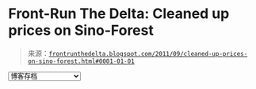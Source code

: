 <!--yml

类别：未分类

日期：2024-05-12 23:32:54

-->

# Front-Run The Delta: Cleaned up prices on Sino-Forest

> 来源：[`frontrunthedelta.blogspot.com/2011/09/cleaned-up-prices-on-sino-forest.html#0001-01-01`](https://frontrunthedelta.blogspot.com/2011/09/cleaned-up-prices-on-sino-forest.html#0001-01-01)

<select id="BlogArchive1_ArchiveMenu"><option value="">博客存档</option> <option value="https://frontrunthedelta.blogspot.com/2014/04/">2014 年 4 月（2）</option> <option value="https://frontrunthedelta.blogspot.com/2012/10/">2012 年 10 月（1）</option> <option value="https://frontrunthedelta.blogspot.com/2012/09/">2012 年 9 月（1）</option> <option value="https://frontrunthedelta.blogspot.com/2012/08/">2012 年 8 月（2）</option> <option value="https://frontrunthedelta.blogspot.com/2012/07/">2012 年 7 月（5）</option> <option value="https://frontrunthedelta.blogspot.com/2012/06/">2012 年 6 月（3）</option> <option value="https://frontrunthedelta.blogspot.com/2012/05/">2012 年 5 月（4）</option> <option value="https://frontrunthedelta.blogspot.com/2012/04/">2012 年 4 月（3）</option> <option value="https://frontrunthedelta.blogspot.com/2012/03/">2012 年 3 月（1）</option> <option value="https://frontrunthedelta.blogspot.com/2012/02/">2012 年 2 月（4）</option> <option value="https://frontrunthedelta.blogspot.com/2012/01/">2012 年 1 月（5）</option> <option value="https://frontrunthedelta.blogspot.com/2011/12/">2011 年 12 月（2）</option> <option value="https://frontrunthedelta.blogspot.com/2011/11/">2011 年 11 月（3）</option> <option value="https://frontrunthedelta.blogspot.com/2011/10/">2011 年 10 月（4）</option> <option value="https://frontrunthedelta.blogspot.com/2011/09/">2011 年 9 月（16）</option> <option value="https://frontrunthedelta.blogspot.com/2011/08/">2011 年 8 月（9）</option> <option value="https://frontrunthedelta.blogspot.com/2011/07/">2011 年 7 月（13）</option> <option value="https://frontrunthedelta.blogspot.com/2011/06/">2011 年 6 月（4）</option> <option value="https://frontrunthedelta.blogspot.com/2009/01/">2009 年 1 月（1）</option> <option value="https://frontrunthedelta.blogspot.com/2008/11/">2008 年 11 月（3）</option> <option value="https://frontrunthedelta.blogspot.com/2008/10/">2008 年 10 月（4）</option> <option value="https://frontrunthedelta.blogspot.com/2008/08/">2008 年 8 月（3）</option> <option value="https://frontrunthedelta.blogspot.com/2008/04/">2008 年 4 月（1）</option> <option value="https://frontrunthedelta.blogspot.com/2008/03/">2008 年 3 月（3）</option> <option value="https://frontrunthedelta.blogspot.com/2008/02/">2008 年 2 月（2）</option> <option value="https://frontrunthedelta.blogspot.com/2008/01/">2008 年 1 月（3）</option> <option value="https://frontrunthedelta.blogspot.com/2007/12/">2007 年 12 月（3）</option> <option value="https://frontrunthedelta.blogspot.com/2007/11/">2007 年 11 月（11）</option> <option value="https://frontrunthedelta.blogspot.com/2007/10/">2007 年 10 月（20）</option></select>
